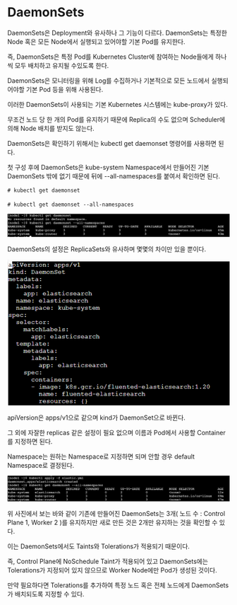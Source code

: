 # DaemonSets

DaemonSets은 Deployment와 유사하나 그 기능이 다르다. DaemonSets는 특정한 Node 혹은 모든 Node에서 실행되고 있어야할 기본 Pod를 유지한다.

즉, DaemonSets은 특정 Pod를 Kubernetes Cluster에 참여하는 Node들에게 하나씩 모두 배치하고 유지될 수있도록 한다.

DaemonSets은 모니터링을 위해 Log를 수집하거나 기본적으로 모든 노드에서 실행되어야할 기본 Pod 등을 위해 사용된다.

이러한 DaemonSets이 사용되는 기본 Kubernetes 시스템에는 kube-proxy가 있다.

무조건 노드 당 한 개의 Pod를 유지하기 때문에 Replica의 수도 없으며 Scheduler에 의해 Node 배치를 받지도 않는다.

DaemonSets은 확인하기 위해서는 kubectl get daemonset 명령어를 사용하면 된다.

첫 구성 후에 DaemonSets은 kube-system Namespace에서 만들어진 기본 DaemonSets 밖에 없기 때문에 뒤에 --all-namespaces를 붙여서 확인하면 된다.

```
# kubectl get daemonset

# kubectl get daemonset --all-namespaces
```

![image1](https://github.com/kjo26619/Certificated-Kubernetes-Administrator/blob/main/Chapter1/Image/daemonset1.PNG)

DaemonSets의 설정은 ReplicaSets와 유사하며 몇몇의 차이만 있을 뿐이다.

![image2](https://github.com/kjo26619/Certificated-Kubernetes-Administrator/blob/main/Chapter1/Image/daemonset2.PNG)

apiVersion은 apps/v1으로 같으며 kind가 DaemonSet으로 바뀐다.

그 외에 자잘한 replicas 같은 설정이 필요 없으며 이름과 Pod에서 사용할 Container를 지정하면 된다.

Namespace는 원하는 Namespace로 지정하면 되며 안할 경우 default Namespace로 결정된다. 

![image3](https://github.com/kjo26619/Certificated-Kubernetes-Administrator/blob/main/Chapter1/Image/daemonset3.PNG)

위 사진에서 보는 바와 같이 기존에 만들어진 DaemonSets는 3개( 노드 수 : Control Plane 1, Worker 2 )를 유지하지만 새로 만든 것은 2개만 유지하는 것을 확인할 수 있다.

이는 DaemonSets에서도 Taints와 Tolerations가 적용되기 때문이다. 

즉, Control Plane에 NoSchedule Taint가 적용되어 있고 DaemonSets에는 Tolerations가 지정되어 있지 않으므로 Worker Node에만 Pod가 생성된 것이다.

만약 필요하다면 Tolerations를 추가하여 특정 노드 혹은 전체 노드에게 DaemonSets가 배치되도록 지정할 수 있다.
